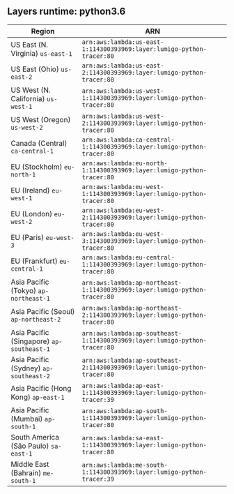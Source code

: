 Layers runtime: python3.6
----
| Region | ARN |
| --- | --- |
|US East (N. Virginia)  `us-east-1`|`arn:aws:lambda:us-east-1:114300393969:layer:lumigo-python-tracer:80`|
|US East (Ohio)  `us-east-2`|`arn:aws:lambda:us-east-2:114300393969:layer:lumigo-python-tracer:80`|
|US West (N. California)  `us-west-1`|`arn:aws:lambda:us-west-1:114300393969:layer:lumigo-python-tracer:80`|
|US West (Oregon)  `us-west-2`|`arn:aws:lambda:us-west-2:114300393969:layer:lumigo-python-tracer:80`|
|Canada (Central)  `ca-central-1`|`arn:aws:lambda:ca-central-1:114300393969:layer:lumigo-python-tracer:80`|
|EU (Stockholm)  `eu-north-1`|`arn:aws:lambda:eu-north-1:114300393969:layer:lumigo-python-tracer:80`|
|EU (Ireland)  `eu-west-1`|`arn:aws:lambda:eu-west-1:114300393969:layer:lumigo-python-tracer:80`|
|EU (London)  `eu-west-2`|`arn:aws:lambda:eu-west-2:114300393969:layer:lumigo-python-tracer:80`|
|EU (Paris)  `eu-west-3`|`arn:aws:lambda:eu-west-3:114300393969:layer:lumigo-python-tracer:80`|
|EU (Frankfurt)  `eu-central-1`|`arn:aws:lambda:eu-central-1:114300393969:layer:lumigo-python-tracer:80`|
|Asia Pacific (Tokyo)  `ap-northeast-1`|`arn:aws:lambda:ap-northeast-1:114300393969:layer:lumigo-python-tracer:80`|
|Asia Pacific (Seoul)  `ap-northeast-2`|`arn:aws:lambda:ap-northeast-2:114300393969:layer:lumigo-python-tracer:80`|
|Asia Pacific (Singapore)  `ap-southeast-1`|`arn:aws:lambda:ap-southeast-1:114300393969:layer:lumigo-python-tracer:80`|
|Asia Pacific (Sydney)  `ap-southeast-2`|`arn:aws:lambda:ap-southeast-2:114300393969:layer:lumigo-python-tracer:80`|
|Asia Pacific (Hong Kong)  `ap-east-1`|`arn:aws:lambda:ap-east-1:114300393969:layer:lumigo-python-tracer:39`|
|Asia Pacific (Mumbai)  `ap-south-1`|`arn:aws:lambda:ap-south-1:114300393969:layer:lumigo-python-tracer:80`|
|South America (São Paulo)  `sa-east-1`|`arn:aws:lambda:sa-east-1:114300393969:layer:lumigo-python-tracer:80`|
|Middle East (Bahrain)  `me-south-1`|`arn:aws:lambda:me-south-1:114300393969:layer:lumigo-python-tracer:39`|
